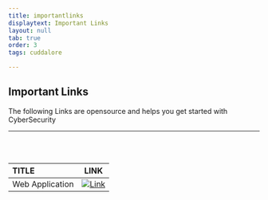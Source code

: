 ```yaml
---
title: importantlinks
displaytext: Important Links
layout: null
tab: true
order: 3
tags: cuddalore

---
```


## Important Links

The following Links are opensource and helps you get started with CyberSecurity 

<hr>

<br />
<br />

| TITLE   | LINK  | 
| :---     | :----:  | 
| Web Application | [![Link](https://img.shields.io/badge/%F0%9F%94%97-Link-blue)](https://portswigger.net/web-security) | 
